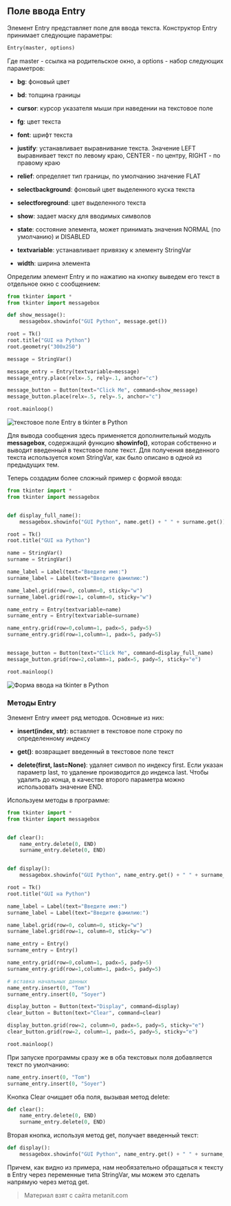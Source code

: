 ## Поле ввода Entry

Элемент Entry представляет поле для ввода текста. Конструктор Entry принимает следующие параметры:

```py
Entry(master, options)
```

Где master - ссылка на родительское окно, а options - набор следующих параметров:

- **bg**: фоновый цвет

- **bd**: толщина границы

- **cursor**: курсор указателя мыши при наведении на текстовое поле

- **fg**: цвет текста

- **font**: шрифт текста

- **justify**: устанавливает выравнивание текста. Значение LEFT выравнивает текст по левому краю, CENTER - по центру, 
RIGHT - по правому краю

- **relief**: определяет тип границы, по умолчанию значение FLAT

- **selectbackground**: фоновый цвет выделенного куска текста

- **selectforeground**: цвет выделенного текста

- **show**: задает маску для вводимых символов

- **state**: состояние элемента, может принимать значения NORMAL (по умолчанию) и DISABLED

- **textvariable**: устанавливает привязку к элементу StringVar

- **width**: ширина элемента

Определим элемент Entry и по нажатию на кнопку выведем его текст в отдельное окно с сообщением:

```py
from tkinter import *
from tkinter import messagebox

def show_message():
    messagebox.showinfo("GUI Python", message.get())

root = Tk()
root.title("GUI на Python")
root.geometry("300x250")

message = StringVar()

message_entry = Entry(textvariable=message)
message_entry.place(relx=.5, rely=.1, anchor="c")

message_button = Button(text="Click Me", command=show_message)
message_button.place(relx=.5, rely=.5, anchor="c")

root.mainloop()
```

![текстовое поле Entry в tkinter в Python](https://metanit.com/python/tutorial/pics/9.10.png)

Для вывода сообщения здесь применяется дополнительный модуль **messagebox**, содержащий функцию **showinfo()**, которая собственно и выводит введенный в текстовое поле текст. Для получения введенного текста используется комп StringVar, как было описано в одной из предыдущих тем.

Теперь создадим более сложный пример с формой ввода:

```py
from tkinter import *
from tkinter import messagebox


def display_full_name():
    messagebox.showinfo("GUI Python", name.get() + " " + surname.get())

root = Tk()
root.title("GUI на Python")

name = StringVar()
surname = StringVar()

name_label = Label(text="Введите имя:")
surname_label = Label(text="Введите фамилию:")

name_label.grid(row=0, column=0, sticky="w")
surname_label.grid(row=1, column=0, sticky="w")

name_entry = Entry(textvariable=name)
surname_entry = Entry(textvariable=surname)

name_entry.grid(row=0,column=1, padx=5, pady=5)
surname_entry.grid(row=1,column=1, padx=5, pady=5)


message_button = Button(text="Click Me", command=display_full_name)
message_button.grid(row=2,column=1, padx=5, pady=5, sticky="e")

root.mainloop()
```

![Форма ввода на tkinter в Python](https://metanit.com/python/tutorial/pics/9.11.png)

### Методы Entry

Элемент Entry имеет ряд методов. Основные из них:

- **insert(index, str)**: вставляет в текстовое поле строку по определенному индексу

- **get()**: возвращает введенный в текстовое поле текст

- **delete(first, last=None)**: удаляет символ по индексу first. Если указан параметр last, то удаление производится до индекса last. Чтобы удалить до конца, в качестве второго параметра можно 
использовать значение END.

Используем методы в программе:

```py
from tkinter import *
from tkinter import messagebox


def clear():
    name_entry.delete(0, END)
    surname_entry.delete(0, END)


def display():
    messagebox.showinfo("GUI Python", name_entry.get() + " " + surname_entry.get())

root = Tk()
root.title("GUI на Python")

name_label = Label(text="Введите имя:")
surname_label = Label(text="Введите фамилию:")

name_label.grid(row=0, column=0, sticky="w")
surname_label.grid(row=1, column=0, sticky="w")

name_entry = Entry()
surname_entry = Entry()

name_entry.grid(row=0,column=1, padx=5, pady=5)
surname_entry.grid(row=1,column=1, padx=5, pady=5)

# вставка начальных данных
name_entry.insert(0, "Tom")
surname_entry.insert(0, "Soyer")

display_button = Button(text="Display", command=display)
clear_button = Button(text="Clear", command=clear)

display_button.grid(row=2, column=0, padx=5, pady=5, sticky="e")
clear_button.grid(row=2, column=1, padx=5, pady=5, sticky="e")

root.mainloop()
```

При запуске программы сразу же в оба текстовых поля добавляется текст по умолчанию:

```py
name_entry.insert(0, "Tom")
surname_entry.insert(0, "Soyer")
```

Кнопка Clear очищает оба поля, вызывая метод delete:

```py
def clear():
    name_entry.delete(0, END)
    surname_entry.delete(0, END)
```

Вторая кнопка, используя метод get, получает введенный текст:

```py
def display():
    messagebox.showinfo("GUI Python", name_entry.get() + " " + surname_entry.get())
```

Причем, как видно из примера, нам необязательно обращаться к тексту в Entry через переменные типа StringVar, мы можем это сделать напрямую через метод get.


> Материал взят с сайта metanit.com